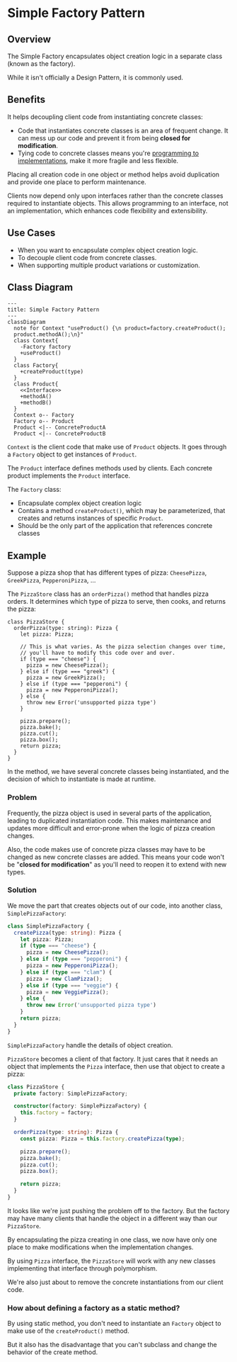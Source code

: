 # Simple Factory Pattern

## Overview

The Simple Factory encapsulates object creation logic in a separate class (known as the factory).

While it isn't officially a Design Pattern, it is commonly used.


## Benefits

It helps decoupling client code from instantiating concrete classes:
- Code that instantiates concrete classes is an area of frequent change. It can mess up our code and prevent it from being **closed for modification**.
- Tying code to concrete classes means you're [programming to implementations](../design-principles/program-to-interfaces), make it more fragile and less flexible.

Placing all creation code in one object or method helps avoid duplication and provide one place to perform maintenance.

Clients now depend only upon interfaces rather than the concrete classes required to instantiate objects. This allows programming to an interface, not an implementation, which enhances code flexibility and extensibility.


## Use Cases

- When you want to encapsulate complex object creation logic.
- To decouple client code from concrete classes.
- When supporting multiple product variations or customization.


## Class Diagram

```mermaid
---
title: Simple Factory Pattern
---
classDiagram
  note for Context "useProduct() {\n product=factory.createProduct();
  product.methodA();\n}"
  class Context{
    -Factory factory
    +useProduct()
  }
  class Factory{
    +createProduct(type)
  }
  class Product{
    <<Interface>>
    +methodA()
    +methodB()
  }
  Context o-- Factory
  Factory o-- Product
  Product <|-- ConcreteProductA
  Product <|-- ConcreteProductB
```

`Context` is the client code that make use of `Product` objects. It goes through a `Factory` object to get instances of `Product`.

The `Product` interface defines methods used by clients. Each concrete product implements the `Product` interface.

The `Factory` class:
- Encapsulate complex object creation logic
- Contains a method `createProduct()`, which may be parameterized, that creates and returns instances of specific `Product`.
- Should be the only part of the application that references concrete classes


## Example

Suppose a pizza shop that has different types of pizza: `CheesePizza`, `GreekPizza`, `PepperoniPizza`, ...

The `PizzaStore` class has an `orderPizza()` method that handles pizza orders. It determines which type of pizza to serve, then cooks, and returns the pizza:

```tsx
class PizzaStore {
  orderPizza(type: string): Pizza {
    let pizza: Pizza;

    // This is what varies. As the pizza selection changes over time,
    // you'll have to modify this code over and over.
    if (type === "cheese") {
      pizza = new CheesePizza();
    } else if (type === "greek") {
      pizza = new GreekPizza();
    } else if (type === "pepperoni") {
      pizza = new PepperoniPizza();
    } else {
      throw new Error('unsupported pizza type')
    }

    pizza.prepare();
    pizza.bake();
    pizza.cut();
    pizza.box();
    return pizza;
  }
}
```

In the method, we have several concrete classes being instantiated, and the decision of which to instantiate is made at runtime.

### Problem

Frequently, the pizza object is used in several parts of the application, leading to duplicated instantiation code. This makes maintenance and updates more difficult and error-prone when the logic of pizza creation changes.

Also, the code makes use of concrete pizza classes may have to be changed as new concrete classes are added. This means your code won't be "**closed for modification**" as you'll need to reopen it to extend with new types.


### Solution

We move the part that creates objects out of our code, into another class, `SimplePizzaFactory`:

```ts
class SimplePizzaFactory {
  createPizza(type: string): Pizza {
    let pizza: Pizza;
    if (type === "cheese") {
      pizza = new CheesePizza();
    } else if (type === "pepperoni") {
      pizza = new PepperoniPizza();
    } else if (type === "clam") {
      pizza = new ClamPizza();
    } else if (type === "veggie") {
      pizza = new VeggiePizza();
    } else {
      throw new Error('unsupported pizza type')
    }
    return pizza;
  }
}
```

`SimplePizzaFactory` handle the details of object creation.

`PizzaStore` becomes a client of that factory. It just cares that it needs an object that implements the `Pizza` interface, then use that object to create a pizza:

```ts
class PizzaStore {
  private factory: SimplePizzaFactory;

  constructor(factory: SimplePizzaFactory) {
    this.factory = factory;
  }

  orderPizza(type: string): Pizza {
    const pizza: Pizza = this.factory.createPizza(type);

    pizza.prepare();
    pizza.bake();
    pizza.cut();
    pizza.box();

    return pizza;
  }
}
```

It looks like we're just pushing the problem off to the factory. But the factory may have many clients that handle the object in a different way than our `PizzaStore`.

By encapsulating the pizza creating in one class, we now have only one place to make modifications when the implementation changes.

By using `Pizza` interface, the `PizzaStore` will work with any new classes implementing that interface through polymorphism.

We're also just about to remove the concrete instantiations from our client code.


### How about defining a factory as a static method?

By using static method, you don't need to instantiate an `Factory` object to make use of the `createProduct()` method.

But it also has the disadvantage that you can't subclass and change the behavior of the create method.